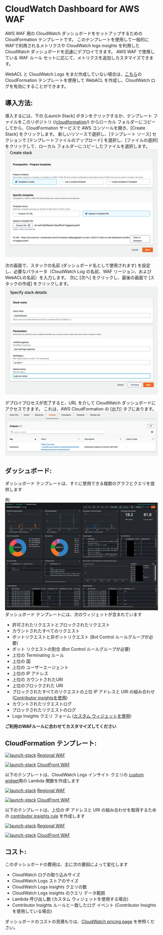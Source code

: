 # CloudWatch Dashboard for AWS WAF
AWS WAF 用の CloudWatch ダッシュボードをセットアップするための CloudFormation テンプレートです。 このテンプレートを使用して一般的にWAFで利用されるメトリクスや CloudWatch logs insights を利用した CloudWatch ダッシュボードを迅速にデプロイできます。 AWS WAF で使用している WAF ルール セットに応じて、メトリクスを追加しカスタマイズできます。

WebACL と CloudWatch Logs をまだ作成していない場合は、[こちら](https://github.com/ytkoka/cfn-example-aws-waf)の CloudFormation テンプレートを使用して WebACL を作成し、CloudWatch ログを有効にすることができます。
 
## 導入方法:
導入するには、下の [Launch Stack] ボタンをクリックするか、テンプレート ファイルをこのリポジトリ (/[cloudformation](/cloudformation/)/) からローカル フォルダーにコピーしてから、CloudFormation サービスで AWS コンソールを開き、[Create Stack] をクリックします。 新しいリソースで選択し、[テンプレート ソース] セクションで [テンプレートファイルのアップロード] を選択し、[ファイルの選択] をクリックして、ローカル フォルダーにコピーしたファイルを選択します。
![Create Stack Image](/images/create-stack.png)

次の画面で、スタックの名前 (ダッシュボード名として使用されます) を設定し、必要なパラメータ（CloudWatch Log の名前、WAF リージョン、および WebACLの名前）を入力します。 次に [次へ] をクリックし、最後の画面で [スタックの作成] をクリックします。
![Parameter Image](/images/parameters.png)
 
 デプロイプロセスが完了すると、URL を介して CloudWatch ダッシュボードにアクセスできます。 これは、AWS CloudFormation の [出力] タブにあります。
 ![Output Image](/images/output.png)

 ## ダッシュボード:
ダッシュボード テンプレートは、すぐに使用できる複数のグラフとクエリを提供します

例:
![Dashboard Image2](/images/cwd2.png)
ダッシュボード テンプレートには、次のウィジェットが含まれています
* 許可されたリクエストとブロックされたリクエスト
* カウントされたすべてのリクエスト
* ボットリクエストと非ボットリクエスト (Bot Control ルールグループが必要)
* ボット リクエストの割合 (Bot Control ルールグループが必要)
* 上位の Terminating ルール
* 上位の 国
* 上位の ユーザーエージェント
* 上位の IP アドレス
* 上位の カウントされたURI
* 上位のブロックされた URI
* ブロックされたすべてのリクエストの上位 IP アドレスと URI の組み合わせ ([Contributor insightsを使用](https://docs.aws.amazon.com/AmazonCloudWatch/latest/monitoring/ContributorInsights.html))
* カウントされたリクエストログ
* ブロックされたリクエストのログ
* Logs Insights クエリ フォーム ([カスタム ウィジェットを使用](https://docs.aws.amazon.com/AmazonCloudWatch/latest/monitoring/add_custom_widget_dashboard_about.html))

**ご利用のWAFルールに合わせてカスタマイズしてください**

## CloudFormation テンプレート:

[![launch-stack](https://s3.amazonaws.com/cloudformation-examples/cloudformation-launch-stack.png)][1]
[Regional WAF](/cloudformation/cw-waf-dashboard-regional.yaml) 

[1]: https://console.aws.amazon.com/cloudformation/home#/stacks/new?stackName=WAF-Dashboard&templateURL=https://s3.amazonaws.com/ytkoka-resources/CloudWatch-Dashboard-for-AWS-WAF/cw-waf-dashboard-regional.yaml

[![launch-stack](https://s3.amazonaws.com/cloudformation-examples/cloudformation-launch-stack.png)][2]
[CloudFront WAF](/cloudformation/cw-waf-dashboard-cloudfront.yaml) 

[2]: https://console.aws.amazon.com/cloudformation/home#/stacks/new?stackName=WAF-Dashboard&templateURL=https://s3.amazonaws.com/ytkoka-resources/CloudWatch-Dashboard-for-AWS-WAF/cw-waf-dashboard-cloudfront.yaml

以下のテンプレートは、CloudWatch Logs インサイト クエリの [custom widget](https://docs.aws.amazon.com/AmazonCloudWatch/latest/monitoring/add_custom_widget_dashboard.html)用の Lambda 関数を作成します

[![launch-stack](https://s3.amazonaws.com/cloudformation-examples/cloudformation-launch-stack.png)][3]
[Regional WAF](/cloudformation/cw-waf-dashboard-regional-logquery.yaml) 

[3]: https://console.aws.amazon.com/cloudformation/home#/stacks/new?stackName=WAF-Dashboard&templateURL=https://s3.amazonaws.com/ytkoka-resources/CloudWatch-Dashboard-for-AWS-WAF/cw-waf-dashboard-regional-logquery.yaml

[![launch-stack](https://s3.amazonaws.com/cloudformation-examples/cloudformation-launch-stack.png)][4]
[CloudFront WAF](/cloudformation/cw-waf-dashboard-cloudfront-logguery.yaml) 

[4]: https://console.aws.amazon.com/cloudformation/home#/stacks/new?stackName=WAF-Dashboard&templateURL=https://s3.amazonaws.com/ytkoka-resources/CloudWatch-Dashboard-for-AWS-WAF/cw-waf-dashboard-cloudfront-logguery.yaml

以下のテンプレートは、上位の IP アドレスと URI の組み合わせを取得するための [contributor insights rule](https://docs.aws.amazon.com/AmazonCloudWatch/latest/monitoring/ContributorInsights.html) を作成します

[![launch-stack](https://s3.amazonaws.com/cloudformation-examples/cloudformation-launch-stack.png)][5]
[Regional WAF](/cloudformation/cw-waf-dashboard-regional-contributor-insights.yaml) 

[5]: https://console.aws.amazon.com/cloudformation/home#/stacks/new?stackName=WAF-Dashboard&templateURL=https://s3.amazonaws.com/ytkoka-resources/CloudWatch-Dashboard-for-AWS-WAF/cw-waf-dashboard-regional-contributor-insights.yaml

[![launch-stack](https://s3.amazonaws.com/cloudformation-examples/cloudformation-launch-stack.png)][6]
[CloudFront WAF](/cloudformation/cw-waf-dashboard-cloudfront-contributor-insights.yaml) 

[6]: https://console.aws.amazon.com/cloudformation/home#/stacks/new?stackName=WAF-Dashboard&templateURL=https://s3.amazonaws.com/ytkoka-resources/CloudWatch-Dashboard-for-AWS-WAF/cw-waf-dashboard-cloudfront-contributor-insights.yaml

## コスト:
このダッシュボードの費用は、主に次の要因によって変化します
* CloudWatch ログの取り込みサイズ
* CloudWatch Logs ストアのサイズ
* CloudWatch Logs insights クエリの数
* CloudWatch Logs insights のクエリ データ範囲
* Lambda 呼び出し数 (カスタム ウィジェットを使用する場合)
* Contributor Insights ルールと一致したログ イベント (Contributor Insights を使用している場合)

ダッシュボードのコストの見積もりは、[CloudWatch pricing page](https://aws.amazon.com/cloudwatch/pricing/) を参照ください。
